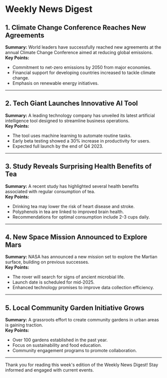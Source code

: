 # Weekly News Digest

## 1. Climate Change Conference Reaches New Agreements
**Summary:** World leaders have successfully reached new agreements at the annual Climate Change Conference aimed at reducing global emissions.  
**Key Points:** 
- Commitment to net-zero emissions by 2050 from major economies.
- Financial support for developing countries increased to tackle climate change.
- Emphasis on renewable energy initiatives.

---

## 2. Tech Giant Launches Innovative AI Tool
**Summary:** A leading technology company has unveiled its latest artificial intelligence tool designed to streamline business operations.  
**Key Points:**
- The tool uses machine learning to automate routine tasks.
- Early beta testing showed a 30% increase in productivity for users.
- Expected full launch by the end of Q4 2023.

---

## 3. Study Reveals Surprising Health Benefits of Tea
**Summary:** A recent study has highlighted several health benefits associated with regular consumption of tea.  
**Key Points:**
- Drinking tea may lower the risk of heart disease and stroke.
- Polyphenols in tea are linked to improved brain health.
- Recommendations for optimal consumption include 2-3 cups daily.

---

## 4. New Space Mission Announced to Explore Mars
**Summary:** NASA has announced a new mission set to explore the Martian surface, building on previous successes.  
**Key Points:**
- The rover will search for signs of ancient microbial life.
- Launch date is scheduled for mid-2025.
- Enhanced technology promises to improve data collection efficiency.

---

## 5. Local Community Garden Initiative Grows
**Summary:** A grassroots effort to create community gardens in urban areas is gaining traction.  
**Key Points:**
- Over 100 gardens established in the past year.
- Focus on sustainability and food education.
- Community engagement programs to promote collaboration.

---

Thank you for reading this week's edition of the Weekly News Digest! Stay informed and engaged with current events.